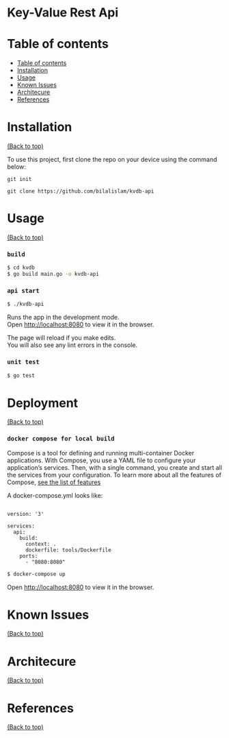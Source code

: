 # Key-Value Rest Api




# Table of contents

- [Table of contents](#table-of-contents)
- [Installation](#installation)
- [Usage](#usage)
- [Known Issues](#known-issues)
- [Architecure](#architecure)
- [References](#references)

# Installation
[(Back to top)](#table-of-contents)

To use this project, first clone the repo on your device using the command below:

```git init```

```git clone https://github.com/bilalislam/kvdb-api```


# Usage
[(Back to top)](#table-of-contents)

### `build`

```sh
$ cd kvdb
$ go build main.go -o kvdb-api
```

### `api start`

```sh
$ ./kvdb-api
```

Runs the app in the development mode.<br />
Open [http://localhost:8080](http://localhost:8080) to view it in the browser.

The page will reload if you make edits.<br />
You will also see any lint errors in the console.

### `unit test`

```sh
$ go test
```

# Deployment

[(Back to top)](#table-of-contents)

### `docker compose for local build`

Compose is a tool for defining and running multi-container Docker applications. With Compose, you use a YAML file to configure your application’s services. Then, with a single command, you create and start all the services from your configuration. To learn more about all the features of Compose, [see the list of features ](https://docs.docker.com/compose/#features)

A docker-compose.yml looks like:

```docker

version: '3'

services:
  api:
    build:
      context: .
      dockerfile: tools/Dockerfile
    ports:
      - "8080:8080"

```

```sh
$ docker-compose up
```

Open [http://localhost:8080](http://localhost:8080) to view it in the browser.


# Known Issues

[(Back to top)](#table-of-contents)


# Architecure

[(Back to top)](#table-of-contents)


# References

[(Back to top)](#table-of-contents)


